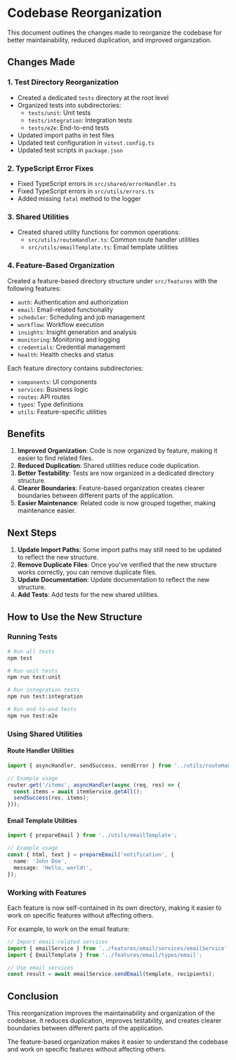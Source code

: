 # Codebase Reorganization

This document outlines the changes made to reorganize the codebase for better maintainability, reduced duplication, and improved organization.

## Changes Made

### 1. Test Directory Reorganization

- Created a dedicated `tests` directory at the root level
- Organized tests into subdirectories:
  - `tests/unit`: Unit tests
  - `tests/integration`: Integration tests
  - `tests/e2e`: End-to-end tests
- Updated import paths in test files
- Updated test configuration in `vitest.config.ts`
- Updated test scripts in `package.json`

### 2. TypeScript Error Fixes

- Fixed TypeScript errors in `src/shared/errorHandler.ts`
- Fixed TypeScript errors in `src/utils/errors.ts`
- Added missing `fatal` method to the logger

### 3. Shared Utilities

- Created shared utility functions for common operations:
  - `src/utils/routeHandler.ts`: Common route handler utilities
  - `src/utils/emailTemplate.ts`: Email template utilities

### 4. Feature-Based Organization

Created a feature-based directory structure under `src/features` with the following features:

- `auth`: Authentication and authorization
- `email`: Email-related functionality
- `scheduler`: Scheduling and job management
- `workflow`: Workflow execution
- `insights`: Insight generation and analysis
- `monitoring`: Monitoring and logging
- `credentials`: Credential management
- `health`: Health checks and status

Each feature directory contains subdirectories:
- `components`: UI components
- `services`: Business logic
- `routes`: API routes
- `types`: Type definitions
- `utils`: Feature-specific utilities

## Benefits

1. **Improved Organization**: Code is now organized by feature, making it easier to find related files.
2. **Reduced Duplication**: Shared utilities reduce code duplication.
3. **Better Testability**: Tests are now organized in a dedicated directory structure.
4. **Clearer Boundaries**: Feature-based organization creates clearer boundaries between different parts of the application.
5. **Easier Maintenance**: Related code is now grouped together, making maintenance easier.

## Next Steps

1. **Update Import Paths**: Some import paths may still need to be updated to reflect the new structure.
2. **Remove Duplicate Files**: Once you've verified that the new structure works correctly, you can remove duplicate files.
3. **Update Documentation**: Update documentation to reflect the new structure.
4. **Add Tests**: Add tests for the new shared utilities.

## How to Use the New Structure

### Running Tests

```bash
# Run all tests
npm test

# Run unit tests
npm run test:unit

# Run integration tests
npm run test:integration

# Run end-to-end tests
npm run test:e2e
```

### Using Shared Utilities

#### Route Handler Utilities

```typescript
import { asyncHandler, sendSuccess, sendError } from '../utils/routeHandler';

// Example usage
router.get('/items', asyncHandler(async (req, res) => {
  const items = await itemService.getAll();
  sendSuccess(res, items);
}));
```

#### Email Template Utilities

```typescript
import { prepareEmail } from '../utils/emailTemplate';

// Example usage
const { html, text } = prepareEmail('notification', {
  name: 'John Doe',
  message: 'Hello, world!',
});
```

### Working with Features

Each feature is now self-contained in its own directory, making it easier to work on specific features without affecting others.

For example, to work on the email feature:

```typescript
// Import email-related services
import { emailService } from '../features/email/services/emailService';
import { EmailTemplate } from '../features/email/types/email';

// Use email services
const result = await emailService.sendEmail(template, recipients);
```

## Conclusion

This reorganization improves the maintainability and organization of the codebase. It reduces duplication, improves testability, and creates clearer boundaries between different parts of the application.

The feature-based organization makes it easier to understand the codebase and work on specific features without affecting others.
